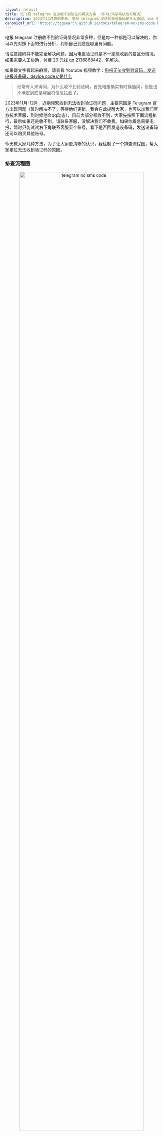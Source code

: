 ```yaml
---
layout: default
title: 纸飞机 telegram 注册收不到验证码解决方案 （华为/鸿蒙系统也可解决）
description: 2023年11月最新更新，电报 telegram 发送的是设备码是什么原因，sms 收不到验证码，为什么没有发送任何短信 device code 是怎么回事，华为鸿蒙系统又是什么问题，每一种都是可以解决的，你可以先对照下面的进行分析，判断自己到底是哪里有问题。
canonical_url: 'https://tggsearch.github.io/docs/telegram-no-sms-code.html'
---
```

电报 telegram 注册收不到验证码情况非常多种，但是每一种都是可以解决的，你可以先对照下面的进行分析，判断自己到底是哪里有问题。

请注意接码并不能完全解决问题，因为电报验证码是不一定能收到的要区分情况，如果需要人工协助，付费 20 元找 qq 2136868442，包解决。

如果嫌文字看起来麻烦，请查看 Youtube 视频教学：[电报无法收到验证码，发送电报设备码，device code又是什么](./302.html?target=https://youtu.be/3BiUss4RPls )

> 经常有人来询问，为什么收不到验证码，首先电报确实有时候抽风，但是也不确定到底是哪里将信息拦截了。

<p class="red-text-word">
2023年11月-12月，近期频繁收到无法收到验证码问题，主要原因是 Telegram 官方出现问题（暂时解决不了，等待他们更新，我会在此提醒大家，也可以加我们官方技术客服，到时候他会qq动态），目前大部分都收不到，大家先按照下面流程执行，最后如果还是收不到，请联系客服，没解决我们不收费。如果你着急需要电报，暂时只能试试右下角联系客服买个账号，看下是否回发送设备码，发送设备码还可以购买其他账号。
</p>


今天教大家几种方法，为了让大家更清晰的认识，我绘制了一个排查流程图，帮大家定位无法收到验证码的原因。
### 排查流程图
<div align=center>
    <img alt="telegram no sms code" src="https://cdn.jsdelivr.net/gh/tggsearch/tggSearch.github.io/assets/img/telegram-no-sms-code.webp" class="page-img" width="90%"/>
</div>
自己可以先按照上面流程来逐步分析，如果看不懂，请看下面文字流程。

### 确认是否有科学上网工具
首先确保你用了科学上网工具，并且是生效的，否则进去必定会提示你网络错误，一堆英文提示，你可以自己翻译一下。如果你没有科学上网工具，请按照这个文章安装科学上网环境 [VPN方法，内含苹果和安卓](./vpn.html)

如果你是谷歌搜索进来的请跳过这个问题。
### 确认发送的是设备码 device 还是短信 sms
telegram 收不到短信验证码，其中一个最大原因就是根本就没有发送短信验证码。确保你验证码验证页面没有提示，发送到设备，也就是设备码 device code，也就是包含英文单词 device 。
如果发送到设备，你可能得换个手机再试试，我试过A手机发送设备，B手机是可以发送短信的，或者重新找一个其他版本试试，这里的主要原因是上一次登录后没有主动退出导致的，或者之前被人注册过，这个问题比较难解决，一般6个月后才可行。
具体，你可以查看这篇文章[电报 telegram 发送设备码，也就是 device code？没有发送短信怎么办？](./telegram-deive-code.html)

### 是否是官网最新版本
telegram 收不到短信验证码，第二个原因就是你用的是非官方版本。是否最新电报版本，电报有些旧版本或者非官方会导致无法发送验证码，因此你要确认是不是最新版本，怎么确认呢，安卓可以用科学上网前往官网，如果不知道哪里是官网，可以前往首页查看，也有安卓版本[安卓版本以及官网首页地址](/telegram.html)，苹果直接前往appstore查看确认。
特别注意官网版本是全英文的，非官网版本，比如你下载下来就是中文的，肯定是会有问题的，现在野鸡版本都收不验证码。

### 如果发送的是设备码 device code
-如果发送的是设备验证码，英文提示发送又device字样的，要自己排查几个点，首先是不是官网版本，其次手机机型，如果是鸿蒙系统，那就是铁定不行了；具体看这篇文章[电报 telegram 发送设备码，也就是 device code？没有发送短信怎么办？](./telegram-deive-code.html)

### 华为鸿蒙系统类（特意注意）
华为个人无法自己处理，自己无法正常登陆，需要官方人协助你登陆，请直接联系右下角或者加 qq 2136868442。需要使用克隆方案，由于克隆设备无法发送短信，只能发送设备码，因此你必须要找人协助处理，所以让你们找我们技术客服。

### 运营商屏蔽短信
一种可能就是你的手机号运营商屏蔽了这类短信，因此这部分也是存在可能性的，你可以尝试换一个号码，比如你是电信的换一个移动的试试，如果都收不到就不是地区运营商的问题，如果一个可以一个不可以，那就是运营商的问题，你可以尝试买号，或者尝试接码注册 [接码注册教程](./receive-code.html)

### 买号是否就能解决？
这里特别注意，如果你收不到验证码，或者发送的是设备码，你要先了解原因，即使你买了号也可能发送的是设备码，当然如果排除以上问题，你还是希望能买一个电报号，不需要使用短信来验证，直接有设备码登录，我们技术团队也提供此类服务，你可以加技术人员 QQ ，说明要购买电报号即可。

### 其他问题
如果非以上情况，并且已经提示发送短信了，但是就是接收不到，那么有可能是电报抽风，你可以多试试；如果上面都解决不了你的问题，你得考虑用其他的工具来上电报了，比如让其他设备协助你登录，登录后你使用网页版电报；

好了以上就是处理方法，大家一定要有耐心，只要登录了，一般就不需要退出，今天小知识就介绍到这。

如果还是无法解决，特别是华为/鸿蒙系统请联系技术人员，收费，白嫖勿扰 telegram 专业技术人员 qq 2136868442